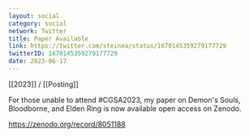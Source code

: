 ```yaml
---
layout: social
category: social
network: Twitter
title: Paper Available
link: https://twitter.com/steinea/status/1670145359279177729
twitterID: 1670145359279177729
date: 2023-06-17
---
```


[[2023]] / [[Posting]]

For those unable to attend #CGSA2023, my paper on Demon's Souls, Bloodborne, and Elden Ring is now available open access on Zenodo.

<https://zenodo.org/record/8051188>
